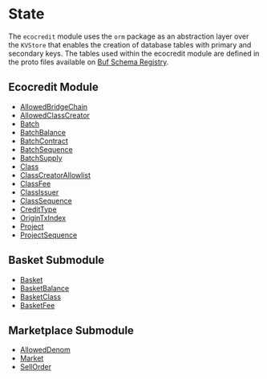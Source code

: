 # State

The `ecocredit` module uses the `orm` package as an abstraction layer over the `KVStore` that enables the creation of database tables with primary and secondary keys. The tables used within the ecocredit module are defined in the proto files available on [Buf Schema Registry](https://buf.build/regen/regen-ledger).

## Ecocredit Module

<!-- listed alphabetically -->

- [AllowedBridgeChain](https://buf.build/regen/regen-ledger/docs/main:regen.ecocredit.v1#regen.ecocredit.v1.AllowedBridgeChain)
- [AllowedClassCreator](https://buf.build/regen/regen-ledger/docs/main:regen.ecocredit.v1#regen.ecocredit.v1.AllowedClassCreator)
- [Batch](https://buf.build/regen/regen-ledger/docs/main:regen.ecocredit.v1#regen.ecocredit.v1.Batch)
- [BatchBalance](https://buf.build/regen/regen-ledger/docs/main:regen.ecocredit.v1#regen.ecocredit.v1.BatchBalance)
- [BatchContract](https://buf.build/regen/regen-ledger/docs/main:regen.ecocredit.v1#regen.ecocredit.v1.BatchContract)
- [BatchSequence](https://buf.build/regen/regen-ledger/docs/main:regen.ecocredit.v1#regen.ecocredit.v1.BatchSequence)
- [BatchSupply](https://buf.build/regen/regen-ledger/docs/main:regen.ecocredit.v1#regen.ecocredit.v1.BatchSupply)
- [Class](https://buf.build/regen/regen-ledger/docs/main:regen.ecocredit.v1#regen.ecocredit.v1.Class)
- [ClassCreatorAllowlist](https://buf.build/regen/regen-ledger/docs/main:regen.ecocredit.v1#regen.ecocredit.v1.ClassCreatorAllowlist)
- [ClassFee](https://buf.build/regen/regen-ledger/docs/main:regen.ecocredit.v1#regen.ecocredit.v1.ClassFee)
- [ClassIssuer](https://buf.build/regen/regen-ledger/docs/main:regen.ecocredit.v1#regen.ecocredit.v1.ClassIssuer)
- [ClassSequence](https://buf.build/regen/regen-ledger/docs/main:regen.ecocredit.v1#regen.ecocredit.v1.ClassSequence)
- [CreditType](https://buf.build/regen/regen-ledger/docs/main:regen.ecocredit.v1#regen.ecocredit.v1.CreditType)
- [OriginTxIndex](https://buf.build/regen/regen-ledger/docs/main:regen.ecocredit.v1#regen.ecocredit.v1.OriginTxIndex)
- [Project](https://buf.build/regen/regen-ledger/docs/main:regen.ecocredit.v1#regen.ecocredit.v1.Project)
- [ProjectSequence](https://buf.build/regen/regen-ledger/docs/main:regen.ecocredit.v1#regen.ecocredit.v1.ProjectSequence)

## Basket Submodule

<!-- listed alphabetically -->

- [Basket](https://buf.build/regen/regen-ledger/docs/main:regen.ecocredit.basket.v1#regen.ecocredit.basket.v1.Basket)
- [BasketBalance](https://buf.build/regen/regen-ledger/docs/main:regen.ecocredit.basket.v1#regen.ecocredit.basket.v1.BasketBalance)
- [BasketClass](https://buf.build/regen/regen-ledger/docs/main:regen.ecocredit.basket.v1#regen.ecocredit.basket.v1.BasketClass)
- [BasketFee](https://buf.build/regen/regen-ledger/docs/main:regen.ecocredit.basket.v1#regen.ecocredit.basket.v1.BasketFee)

## Marketplace Submodule

<!-- listed alphabetically -->

- [AllowedDenom](https://buf.build/regen/regen-ledger/docs/main:regen.ecocredit.marketplace.v1#regen.ecocredit.marketplace.v1.AllowedDenom)
- [Market](https://buf.build/regen/regen-ledger/docs/main:regen.ecocredit.marketplace.v1#regen.ecocredit.marketplace.v1.Market)
- [SellOrder](https://buf.build/regen/regen-ledger/docs/main:regen.ecocredit.marketplace.v1#regen.ecocredit.marketplace.v1.SellOrder)
